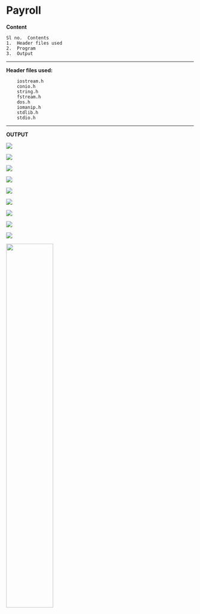 # Payroll

**Content**


    Sl no.	Contents
    1.	Header files used
    2.	Program
    3.	Output

_________________________________________


**Header files used:**

        iostream.h
        conio.h
        string.h
        fstream.h
        dos.h
        iomanip.h
        stdlib.h
        stdio.h


_________________________________________


**OUTPUT**

 ![](https://github.com/Ashket980/Payroll/blob/main/Output/1.png?raw=true)

 ![](https://github.com/Ashket980/Payroll/blob/main/Output/2.png?raw=true)

 ![](https://github.com/Ashket980/Payroll/blob/main/Output/3.png?raw=true)

 ![](https://github.com/Ashket980/Payroll/blob/main/Output/4.png?raw=true)
 
 ![](https://github.com/Ashket980/Payroll/blob/main/Output/5.png?raw=true)
 
 ![](https://github.com/Ashket980/Payroll/blob/main/Output/6.png?raw=true)
 
 ![](https://github.com/Ashket980/Payroll/blob/main/Output/7.png?raw=true)
 
 ![](https://github.com/Ashket980/Payroll/blob/main/Output/8.png?raw=true)

 ![](https://github.com/Ashket980/Payroll/blob/main/Output/9.png?raw=true)


<img src="https://github.com/Ashket980/Payroll/blob/main/Output/9.png?raw=true" width=50% height=50%>
